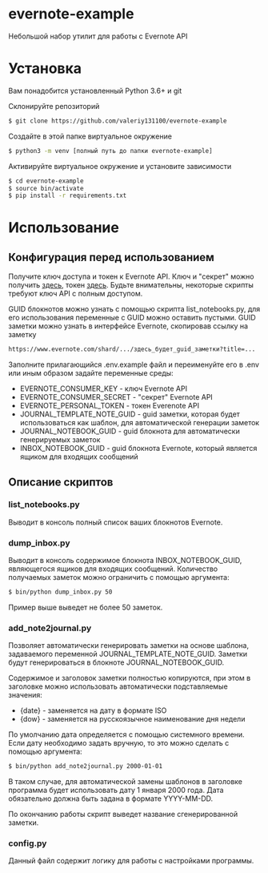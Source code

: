 # evernote-example
Небольшой набор утилит для работы с Evernote API

# Установка
Вам понадобится установленный Python 3.6+ и git

Склонируйте репозиторий
```bash
$ git clone https://github.com/valeriy131100/evernote-example
```

Создайте в этой папке виртуальное окружение
```bash
$ python3 -m venv [полный путь до папки evernote-example]
```

Активируйте виртуальное окружение и установите зависимости
```bash
$ cd evernote-example
$ source bin/activate
$ pip install -r requirements.txt
```
# Использование
## Конфигурация перед использованием
Получите ключ доступа и токен к Evernote API. Ключ и "секрет" можно получить [здесь](https://dev.evernote.com/doc/), токен [здесь](https://dev.evernote.com/get-token/). Будьте внимательны, некоторые скрипты требуют ключ API с полным доступом.

GUID блокнотов можно узнать с помощью скрипта list_notebooks.py, для его использования переменные с GUID можно оставить пустыми. GUID заметки можно узнать в интерфейсе Evernote, скопировав ссылку на заметку
```html
https://www.evernote.com/shard/.../здесь_будет_guid_заметки?title=...
```

Заполните прилагающийся .env.example файл и переименуйте его в .env или иным образом задайте переменные среды:
* EVERNOTE_CONSUMER_KEY - ключ Evernote API
* EVERNOTE_CONSUMER_SECRET - "секрет" Evernote API
* EVERNOTE_PERSONAL_TOKEN - токен Everenote API
* JOURNAL_TEMPLATE_NOTE_GUID - guid заметки, которая будет использоваться как шаблон, для автоматической генерации заметок
* JOURNAL_NOTEBOOK_GUID - guid блокнота для автоматически генерируемых заметок
* INBOX_NOTEBOOK_GUID - guid блокнота Evernote, который является ящиком для входящих сообщений

## Описание скриптов
### list_notebooks.py
Выводит в консоль полный список ваших блокнотов Evernote.
### dump_inbox.py
Выводит в консоль содержимое блокнота INBOX_NOTEBOOK_GUID, являющегося ящиков для входящих сообщений. Количество получаемых заметок можно ограничить с помощью аргумента:
```bash
$ bin/python dump_inbox.py 50
```
Пример выше выведет не более 50 заметок.
### add_note2journal.py
Позволяет автоматически генерировать заметки на основе шаблона, задаваемого переменной JOURNAL_TEMPLATE_NOTE_GUID. Заметки будут генерироваться в блокноте JOURNAL_NOTEBOOK_GUID.

Содержимое и заголовок заметки полностью копируются, при этом в заголовке можно использовать автоматически подставляемые значения:
* {date} - заменяется на дату в формате ISO
* {dow} - заменяется на русскоязычное наименование дня недели

По умолчанию дата определяется с помощью системного времени. Если дату необходимо задать вручную, то это можно сделать с помощью аргумента:
```bash
$ bin/python add_note2journal.py 2000-01-01
```
В таком случае, для автоматической замены шаблонов в заголовке программа будет использовать дату 1 января 2000 года. Дата обязательно должна быть задана в формате YYYY-MM-DD.

По окончанию работы скрипт выведет название сгенерированной заметки.
### config.py
Данный файл содержит логику для работы с настройками программы.

